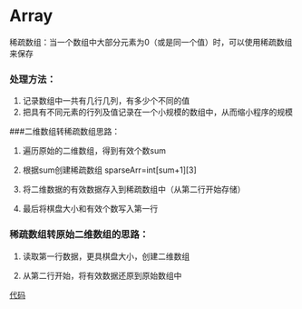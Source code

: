# Array
稀疏数组：当一个数组中大部分元素为0（或是同一个值）时，可以使用稀疏数组来保存

### 处理方法：
1. 记录数组中一共有几行几列，有多少个不同的值
2. 把具有不同元素的行列及值记录在一个小规模的数组中，从而缩小程序的规模

###二维数组转稀疏数组思路：
1. 遍历原始的二维数组，得到有效个数sum

2. 根据sum创建稀疏数组 sparseArr=int[sum+1][3]

3. 将二维数据的有效数据存入到稀疏数组中（从第二行开始存储）

4. 最后将棋盘大小和有效个数写入第一行

### 稀疏数组转原始二维数组的思路：
1. 读取第一行数据，更具棋盘大小，创建二维数组

2. 从第二行开始，将有效数据还原到原始数组中

[代码](Sparse_Array.java)
